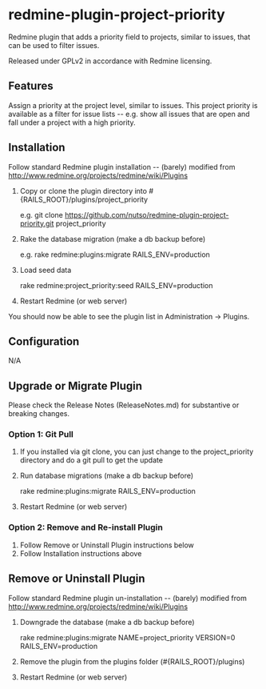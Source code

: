 # redmine-plugin-project-priority

Redmine plugin that adds a priority field to projects, similar to issues, that can be used to filter issues.

Released under GPLv2 in accordance with Redmine licensing.

## Features

Assign a priority at the project level, similar to issues. This project priority is available as a filter for issue lists -- e.g. show all issues
that are open and fall under a project with a high priority.

## Installation

Follow standard Redmine plugin installation -- (barely) modified from http://www.redmine.org/projects/redmine/wiki/Plugins

1. Copy or clone the plugin directory into #{RAILS_ROOT}/plugins/project_priority
   
   e.g. git clone https://github.com/nutso/redmine-plugin-project-priority.git project_priority

2. Rake the database migration (make a db backup before)

   e.g. rake redmine:plugins:migrate RAILS_ENV=production

3. Load seed data

   rake redmine:project_priority:seed RAILS_ENV=production

4. Restart Redmine (or web server)

You should now be able to see the plugin list in Administration -> Plugins.
     
## Configuration
     
N/A
   
## Upgrade or Migrate Plugin

Please check the Release Notes (ReleaseNotes.md) for substantive or breaking changes.

### Option 1: Git Pull
1. If you installed via git clone, you can just change to 
   the project_priority directory and do a git pull to get the update

2. Run database migrations (make a db backup before)

   rake redmine:plugins:migrate RAILS_ENV=production

3. Restart Redmine (or web server)

### Option 2: Remove and Re-install Plugin
1. Follow Remove or Uninstall Plugin instructions below
2. Follow Installation instructions above
   
## Remove or Uninstall Plugin

Follow standard Redmine plugin un-installation -- (barely) modified from http://www.redmine.org/projects/redmine/wiki/Plugins

1. Downgrade the database (make a db backup before)

   rake redmine:plugins:migrate NAME=project_priority VERSION=0 RAILS_ENV=production

2. Remove the plugin from the plugins folder (#{RAILS_ROOT}/plugins)

3. Restart Redmine (or web server)